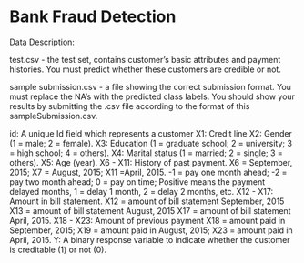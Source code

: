 # Bank Fraud Detection

Data Description:

test.csv - the test set, contains customer’s basic attributes and payment histories. You must predict whether these customers are credible or not.

sample submission.csv - a file showing the correct submission format. You must replace the NA’s with the predicted class labels. You should show your results by submitting the .csv file according to the format of this sampleSubmission.csv.

id: A unique Id field which represents a customer
X1: Credit line
X2: Gender (1 = male; 2 = female).
X3: Education (1 = graduate school; 2 = university; 3 = high school; 4 = others).
X4: Marital status (1 = married; 2 = single; 3 = others).
X5: Age (year).
X6 - X11: History of past payment. X6 = September, 2015;
X7 = August, 2015;
X11 =April, 2015. -1 = pay one month ahead; -2 = pay two month ahead; 0 = pay on time; Positive means the payment delayed months, 1 = delay 1 month, 2 = delay 2 months, etc.
X12 - X17: Amount in bill statement.
X12 = amount of bill statement September, 2015
X13 = amount of bill statement August, 2015
X17 = amount of bill statement April, 2015.
X18 - X23: Amount of previous payment
X18 = amount paid in September, 2015;
X19 = amount paid in August, 2015;
X23 = amount paid in April, 2015.
Y: A binary response variable to indicate whether the customer is creditable (1) or not (0).

